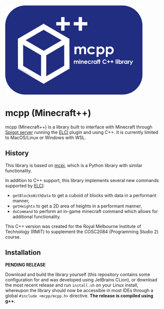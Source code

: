 ![mcpp logo](/resources/mcpplogosmall.png)
# mcpp (Minecraft++)

mcpp (Minecraft++) is a library built to interface with Minecraft through [Spigot server](https://www.spigotmc.org/) 
running the [ELCI](https://github.com/rozukke/ELCI) plugin and using C++. It is currently limited to MacOS/Linux or Windows with WSL.

## History
This library is based on [mcpi](https://github.com/martinohanlon/mcpi), which is a Python library with similar functionality. 

In addition to C++ support, this library implements several new commands supported by [ELCI](https://github.com/rozukke/ELCI):
- `getBlocksWithData` to get a cuboid of blocks with data in a performant manner,
- `getHeights` to get a 2D area of heights in a performant manner,
- `doCommand` to perform an in-game minecraft command which allows for additional functionality.

This C++ version was created for the Royal Melbourne Institute of Technology (RMIT) to supplement the COSC2084 
(Programming Studio 2) course.

## Installation
**PENDING RELEASE**

Download and build the library yourself (this repository contains some configuration for and was developed using 
JetBrains CLion), or download the most recent release and run `install.sh` on your Linux install, whereupon 
the library should now be accessible in most IDEs through a global `#include <mcpp/mcpp.h>` directive. **The release is
compiled using g++**.
